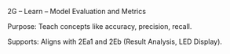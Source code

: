 2G – Learn – Model Evaluation and Metrics

Purpose: Teach concepts like accuracy, precision, recall.

Supports: Aligns with 2Ea1 and 2Eb (Result Analysis, LED Display).
